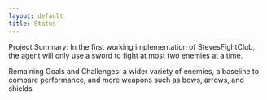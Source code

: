 ```yaml
---
layout: default
title: Status
---
```


Project Summary: 
In the first working implementation of StevesFightClub, the agent will only use a sword to fight at most two enemies at a time.


Remaining Goals and Challenges: a wider variety of enemies, a baseline to compare performance, and more weapons such as bows, arrows, and shields

